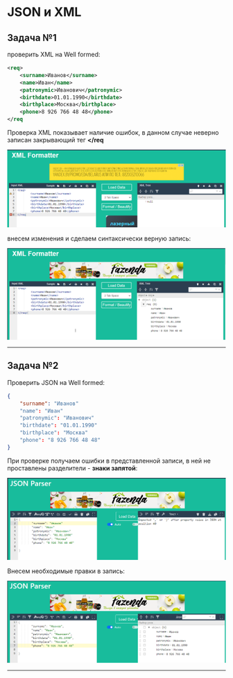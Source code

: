 # JSON и XML


## Задача №1

проверить XML на Well formed:

```xml
<req>
    <surname>Иванов</surname>
    <name>Иван</name>
    <patronymic>Иванович</patronymic>
    <birthdate>01.01.1990</birthdate>
    <birthplace>Москва</birthplace>
    <phone>8 926 766 48 48</phone>
</req
```
Проверка XML показывает наличие ошибок, в данном случае неверно записан закрывающий тег **</req**

!["XML WRONG"](xml_wrong.png "XML WRONG")

внесем изменения и сделаем синтаксически верную запись:

!["XML RIGHT"](xml_right.png "XML RIGHT")

---

## Задача №2

Проверить JSON на Well formed:

```json
{
    "surname": "Иванов"
    "name": "Иван"
    "patronymic": "Иванович"
    "birthdate": "01.01.1990"
    "birthplace": "Москва"
    "phone": "8 926 766 48 48"
}
```
При проверке получаем ошибки в представленной записи, в ней не проставлены разделители - **знаки запятой**:

!["JSON WRONG"](json_wrong.png "JSON WRONG")

Внесем необходимые правки в запись:

!["JSON RIGHT"](json_right.png "JSON RIGHT")

---
